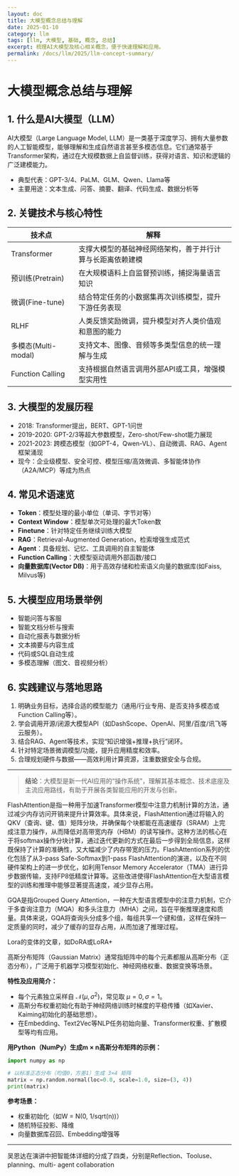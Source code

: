 ```yaml
---
layout: doc
title: 大模型概念总结与理解
date: 2025-01-10
category: llm
tags: [llm, 大模型, 基础, 概念, 总结]
excerpt: 梳理AI大模型及核心相关概念，便于快速理解和应用。
permalink: /docs/llm/2025/llm-concept-summary/
---
```


# 大模型概念总结与理解

## 1. 什么是AI大模型（LLM）

AI大模型（Large Language Model, LLM）是一类基于深度学习、拥有大量参数的人工智能模型，能够理解和生成自然语言甚至多模态信息。它们通常基于Transformer架构，通过在大规模数据上自监督训练，获得对语言、知识和逻辑的广泛建模能力。

- 典型代表：GPT-3/4、PaLM、GLM、Qwen、Llama等
- 主要用途：文本生成、问答、摘要、翻译、代码生成、数据分析等

## 2. 关键技术与核心特性

| 技术点            | 解释                                                         |
|-----------------|------------------------------------------------------------|
| Transformer     | 支撑大模型的基础神经网络架构，善于并行计算与长距离依赖建模       |
| 预训练(Pretrain) | 在大规模语料上自监督预训练，捕捉海量语言知识                   |
| 微调(Fine-tune)  | 结合特定任务的小数据集再次训练模型，提升下游任务表现           |
| RLHF            | 人类反馈奖励微调，提升模型对齐人类价值观和意图的能力           |
| 多模态(Multi-modal) | 支持文本、图像、音频等多类型信息的统一理解与生成            |
| Function Calling| 支持根据自然语言调用外部API或工具，增强模型实用性              |

## 3. 大模型的发展历程

- 2018: Transformer提出，BERT、GPT-1问世
- 2019-2020: GPT-2/3等超大参数模型，Zero-shot/Few-shot能力展现
- 2021-2023: 跨模态模型（如GPT-4，Qwen-VL）、自动微调、RAG、Agent框架涌现
- 现今：企业级模型、安全可控、模型压缩/高效微调、多智能体协作（A2A/MCP）等成为热点

## 4. 常见术语速览

- **Token**：模型处理的最小单位（单词、字节对等）
- **Context Window**：模型单次可处理的最大Token数
- **Finetune**：针对特定任务继续训练大模型
- **RAG**：Retrieval-Augmented Generation，检索增强生成范式
- **Agent**：具备规划、记忆、工具调用的自主智能体
- **Function Calling**：大模型驱动调用外部函数/接口
- **向量数据库(Vector DB)**：用于高效存储和检索语义向量的数据库(如Faiss, Milvus等)

## 5. 大模型应用场景举例

- 智能问答与客服
- 智能文档分析与搜索
- 自动化报表与数据分析
- 文本摘要与内容生成
- 代码或SQL自动生成
- 多模态理解（图文、音视频分析）

## 6. 实践建议与落地思路

1. 明确业务目标，选择合适的模型能力（通用/行业专用、是否支持多模态或Function Calling等）。
2. 学会调用开源/闭源大模型API（如DashScope、OpenAI、阿里/百度/讯飞等云服务）。
3. 结合RAG、Agent等技术，实现“知识增强+推理+执行”闭环。
4. 针对特定场景微调模型/功能，提升应用精度和效率。
5. 合理规划硬件与数据——高效利用计算资源，注重数据安全与合规。

---

> **结论**：大模型是新一代AI应用的“操作系统”，理解其基本概念、技术底座及主流应用路线，有助于开展各类智能应用的开发与创新。


FlashAttention是指一种用于加速Transformer模型中注意力机制计算的方法，通过减少内存访问开销来提升计算效率。具体来说，FlashAttention通过将输入的QKV（查询、键、值）矩阵分块，并确保每个块都能在高速缓存（SRAM）上完成注意力操作，从而降低对高带宽内存（HBM）的读写操作。这种方法的核心在于将softmax操作分块计算，通过迭代更新的方式在最后一步得到全局信息，这样既保持了计算的准确性，又大幅减少了内存带宽的压力。FlashAttention系列的优化包括了从3-pass Safe-Softmax到1-pass FlashAttention的演进，以及在不同硬件架构上的进一步优化，如利用Tensor Memory Accelerator（TMA）进行异步数据传输，支持FP8低精度计算等。这些改进使得FlashAttention在大型语言模型的训练和推理中能够显著提高速度，减少显存占用。

GQA是指Grouped Query Attention，一种在大型语言模型中的注意力机制，它介于多查询注意力（MQA）和多头注意力（MHA）之间，旨在平衡推理速度和质量。具体来说，GQA将查询头分成多个组，每组共享一个键和值，这样在保持一定质量的同时，减少了缓存的显存占用，从而加速了推理过程。

Lora的变体的文章，如DoRA或LoRA+

高斯分布矩阵（Gaussian Matrix）通常指矩阵中的每个元素都服从高斯分布（正态分布），广泛用于机器学习模型初始化、神经网络权重、数据变换等场景。

**特性及应用简介：**
- 每个元素独立采样自 $\mathcal{N}(\mu, \sigma^2)$，常见取 $\mu=0, \sigma=1$。
- 高斯分布权重初始化有助于神经网络训练时梯度的平稳传播（如Xavier、Kaiming初始化的基础思想）。
- 在Embedding、Text2Vec等NLP任务初始向量、Transformer权重、扩散模型等均有应用。

**用Python（NumPy）生成m × n高斯分布矩阵的示例：**

```python
import numpy as np

# 以标准正态分布（均值0，方差1）生成 3×4 矩阵
matrix = np.random.normal(loc=0.0, scale=1.0, size=(3, 4))
print(matrix)
```

**参考场景：**
- 权重初始化（如W = N(0, 1/sqrt(n))）
- 随机特征投影、降维
- 向量数据库召回、Embedding增强等

---

吴恩达在演讲中把智能体详细的分成了四类，分别是Reflection、Tooluse、planning、multi- agent collaboration